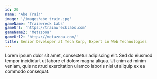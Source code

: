 ```yaml
---
id: 20
name: 'Abe Train'
image: '/images/abe_train.jpg'
gameName: 'Trainwreck Labs'
gameUrl: 'https://trainwrecklabs.com'
gameName2: 'Metazooa'
gameUrl2: 'https://metazooa.com/'
title: Senior Developer at Tech Corp, Expert in Web Technologies
---
```


Lorem ipsum dolor sit amet, consectetur adipiscing elit. Sed do eiusmod tempor incididunt ut labore et dolore magna aliqua. Ut enim ad minim veniam, quis nostrud exercitation ullamco laboris nisi ut aliquip ex ea commodo consequat.
